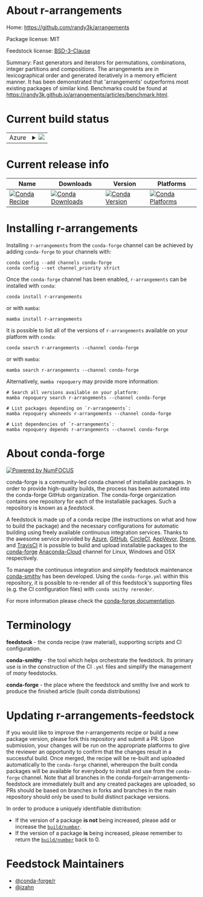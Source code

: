 About r-arrangements
====================

Home: https://github.com/randy3k/arrangements

Package license: MIT

Feedstock license: [BSD-3-Clause](https://github.com/conda-forge/r-arrangements-feedstock/blob/main/LICENSE.txt)

Summary: Fast generators and iterators for permutations, combinations, integer partitions and compositions. The arrangements are in lexicographical order and generated iteratively in a memory efficient manner. It has been demonstrated that 'arrangements' outperforms most existing packages of similar kind. Benchmarks could be found at <https://randy3k.github.io/arrangements/articles/benchmark.html>.

Current build status
====================


<table>
    
  <tr>
    <td>Azure</td>
    <td>
      <details>
        <summary>
          <a href="https://dev.azure.com/conda-forge/feedstock-builds/_build/latest?definitionId=14537&branchName=main">
            <img src="https://dev.azure.com/conda-forge/feedstock-builds/_apis/build/status/r-arrangements-feedstock?branchName=main">
          </a>
        </summary>
        <table>
          <thead><tr><th>Variant</th><th>Status</th></tr></thead>
          <tbody><tr>
              <td>linux_64_r_base4.1</td>
              <td>
                <a href="https://dev.azure.com/conda-forge/feedstock-builds/_build/latest?definitionId=14537&branchName=main">
                  <img src="https://dev.azure.com/conda-forge/feedstock-builds/_apis/build/status/r-arrangements-feedstock?branchName=main&jobName=linux&configuration=linux_64_r_base4.1" alt="variant">
                </a>
              </td>
            </tr><tr>
              <td>linux_64_r_base4.2</td>
              <td>
                <a href="https://dev.azure.com/conda-forge/feedstock-builds/_build/latest?definitionId=14537&branchName=main">
                  <img src="https://dev.azure.com/conda-forge/feedstock-builds/_apis/build/status/r-arrangements-feedstock?branchName=main&jobName=linux&configuration=linux_64_r_base4.2" alt="variant">
                </a>
              </td>
            </tr><tr>
              <td>osx_64_r_base4.1</td>
              <td>
                <a href="https://dev.azure.com/conda-forge/feedstock-builds/_build/latest?definitionId=14537&branchName=main">
                  <img src="https://dev.azure.com/conda-forge/feedstock-builds/_apis/build/status/r-arrangements-feedstock?branchName=main&jobName=osx&configuration=osx_64_r_base4.1" alt="variant">
                </a>
              </td>
            </tr><tr>
              <td>osx_64_r_base4.2</td>
              <td>
                <a href="https://dev.azure.com/conda-forge/feedstock-builds/_build/latest?definitionId=14537&branchName=main">
                  <img src="https://dev.azure.com/conda-forge/feedstock-builds/_apis/build/status/r-arrangements-feedstock?branchName=main&jobName=osx&configuration=osx_64_r_base4.2" alt="variant">
                </a>
              </td>
            </tr><tr>
              <td>win_64</td>
              <td>
                <a href="https://dev.azure.com/conda-forge/feedstock-builds/_build/latest?definitionId=14537&branchName=main">
                  <img src="https://dev.azure.com/conda-forge/feedstock-builds/_apis/build/status/r-arrangements-feedstock?branchName=main&jobName=win&configuration=win_64_" alt="variant">
                </a>
              </td>
            </tr>
          </tbody>
        </table>
      </details>
    </td>
  </tr>
</table>

Current release info
====================

| Name | Downloads | Version | Platforms |
| --- | --- | --- | --- |
| [![Conda Recipe](https://img.shields.io/badge/recipe-r--arrangements-green.svg)](https://anaconda.org/conda-forge/r-arrangements) | [![Conda Downloads](https://img.shields.io/conda/dn/conda-forge/r-arrangements.svg)](https://anaconda.org/conda-forge/r-arrangements) | [![Conda Version](https://img.shields.io/conda/vn/conda-forge/r-arrangements.svg)](https://anaconda.org/conda-forge/r-arrangements) | [![Conda Platforms](https://img.shields.io/conda/pn/conda-forge/r-arrangements.svg)](https://anaconda.org/conda-forge/r-arrangements) |

Installing r-arrangements
=========================

Installing `r-arrangements` from the `conda-forge` channel can be achieved by adding `conda-forge` to your channels with:

```
conda config --add channels conda-forge
conda config --set channel_priority strict
```

Once the `conda-forge` channel has been enabled, `r-arrangements` can be installed with `conda`:

```
conda install r-arrangements
```

or with `mamba`:

```
mamba install r-arrangements
```

It is possible to list all of the versions of `r-arrangements` available on your platform with `conda`:

```
conda search r-arrangements --channel conda-forge
```

or with `mamba`:

```
mamba search r-arrangements --channel conda-forge
```

Alternatively, `mamba repoquery` may provide more information:

```
# Search all versions available on your platform:
mamba repoquery search r-arrangements --channel conda-forge

# List packages depending on `r-arrangements`:
mamba repoquery whoneeds r-arrangements --channel conda-forge

# List dependencies of `r-arrangements`:
mamba repoquery depends r-arrangements --channel conda-forge
```


About conda-forge
=================

[![Powered by
NumFOCUS](https://img.shields.io/badge/powered%20by-NumFOCUS-orange.svg?style=flat&colorA=E1523D&colorB=007D8A)](https://numfocus.org)

conda-forge is a community-led conda channel of installable packages.
In order to provide high-quality builds, the process has been automated into the
conda-forge GitHub organization. The conda-forge organization contains one repository
for each of the installable packages. Such a repository is known as a *feedstock*.

A feedstock is made up of a conda recipe (the instructions on what and how to build
the package) and the necessary configurations for automatic building using freely
available continuous integration services. Thanks to the awesome service provided by
[Azure](https://azure.microsoft.com/en-us/services/devops/), [GitHub](https://github.com/),
[CircleCI](https://circleci.com/), [AppVeyor](https://www.appveyor.com/),
[Drone](https://cloud.drone.io/welcome), and [TravisCI](https://travis-ci.com/)
it is possible to build and upload installable packages to the
[conda-forge](https://anaconda.org/conda-forge) [Anaconda-Cloud](https://anaconda.org/)
channel for Linux, Windows and OSX respectively.

To manage the continuous integration and simplify feedstock maintenance
[conda-smithy](https://github.com/conda-forge/conda-smithy) has been developed.
Using the ``conda-forge.yml`` within this repository, it is possible to re-render all of
this feedstock's supporting files (e.g. the CI configuration files) with ``conda smithy rerender``.

For more information please check the [conda-forge documentation](https://conda-forge.org/docs/).

Terminology
===========

**feedstock** - the conda recipe (raw material), supporting scripts and CI configuration.

**conda-smithy** - the tool which helps orchestrate the feedstock.
                   Its primary use is in the construction of the CI ``.yml`` files
                   and simplify the management of *many* feedstocks.

**conda-forge** - the place where the feedstock and smithy live and work to
                  produce the finished article (built conda distributions)


Updating r-arrangements-feedstock
=================================

If you would like to improve the r-arrangements recipe or build a new
package version, please fork this repository and submit a PR. Upon submission,
your changes will be run on the appropriate platforms to give the reviewer an
opportunity to confirm that the changes result in a successful build. Once
merged, the recipe will be re-built and uploaded automatically to the
`conda-forge` channel, whereupon the built conda packages will be available for
everybody to install and use from the `conda-forge` channel.
Note that all branches in the conda-forge/r-arrangements-feedstock are
immediately built and any created packages are uploaded, so PRs should be based
on branches in forks and branches in the main repository should only be used to
build distinct package versions.

In order to produce a uniquely identifiable distribution:
 * If the version of a package **is not** being increased, please add or increase
   the [``build/number``](https://docs.conda.io/projects/conda-build/en/latest/resources/define-metadata.html#build-number-and-string).
 * If the version of a package **is** being increased, please remember to return
   the [``build/number``](https://docs.conda.io/projects/conda-build/en/latest/resources/define-metadata.html#build-number-and-string)
   back to 0.

Feedstock Maintainers
=====================

* [@conda-forge/r](https://github.com/conda-forge/r/)
* [@izahn](https://github.com/izahn/)

